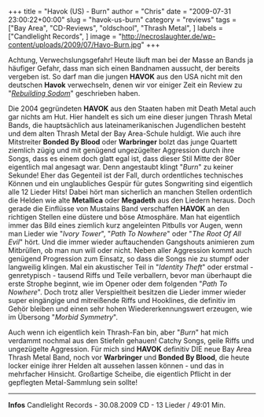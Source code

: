 +++
title = "Havok (US) - Burn"
author = "Chris"
date = "2009-07-31 23:00:22+00:00"
slug = "havok-us-burn"
category = "reviews"
tags = ["Bay Area", "CD-Reviews", "oldschool", "Thrash Metal", ]
labels = ["Candlelight Records", ]
image = "http://necroslaughter.de/wp-content/uploads/2009/07/Havo-Burn.jpg"
+++

Achtung, Verwechslungsgefahr! Heute läuft man bei der Masse an Bands ja häufiger Gefahr, dass man sich einen Bandnamen aussucht, der bereits vergeben ist. So darf man die jungen **HAVOK** aus den USA nicht mit den deutschen **Havok** verwechseln, denen wir vor einiger Zeit ein Review zu "<a href="http://necroslaughter.de/2009/03/havok-rebuilding-sodom/">_Rebuilding Sodom_</a>" geschrieben haben.

Die 2004 gegründeten **HAVOK** aus den Staaten haben mit Death Metal auch gar nichts am Hut. Hier handelt es sich um eine dieser jungen Thrash Metal Bands, die hauptsächlich aus lateinamerikanischen Jugendlichen besteht und dem alten Thrash Metal der Bay Area-Schule huldigt. Wie auch ihre Mitstreiter **Bonded By Blood** oder **Warbringer** bolzt das junge Quartett ziemlich zügig und mit genügend ungezügelter Aggression durch ihre Songs, dass es einem doch glatt egal ist, dass dieser Stil Mitte der 80er eigentlich mal angesagt war. Denn angestaubt klingt "_Burn_" zu keiner Sekunde! Eher das Gegenteil ist der Fall, durch ordentliches technisches Können und ein unglaubliches Gespür für gutes Songwriting sind eigentlich alle 12 Lieder Hits! Dabei hört man sicherlich an manchen Stellen ordentlich die Helden wie alte **Metallica** oder **Megadeth** aus den Liedern heraus. Doch gerade die Einflüsse von Mustains Band verschaffen **HAVOK** an den richtigen Stellen eine düstere und böse Atmosphäre. Man hat eigentlich immer das Bild eines ziemlich kurz angeleinten Pitbulls vor Augen, wenn man Lieder wie "_Ivory Tower_", "_Path To Nowhere_" oder "_The Root Of All Evil_" hört. Und die immer wieder auftauchenden Gangshouts animieren zum Mitbrüllen, ob man nun will oder nicht.
Neben aller Aggression kommt auch genügend Progression zum Einsatz, so dass die Songs nie zu stumpf oder langweilig klingen. Mal ein akustischer Teil in "_Identity Theft_" oder erstmal - genretypisch - tausend Riffs und Teile verballern, bevor man überhaupt die erste Strophe beginnt, wie im Opener oder dem folgenden "_Path To Nowhere_". Doch trotz aller Verspieltheit besitzen die Lieder immer wieder super eingängige und mitreißende Riffs und Hooklines, die definitiv im Gehör bleiben und einen sehr hohen Wiedererkennungswert erzeugen, wie im Übersong "_Morbid Symmetry_".

Auch wenn ich eigentlich kein Thrash-Fan bin, aber "_Burn_" hat mich verdammt nochmal aus den Stiefeln gehauen! Catchy Songs, geile Riffs und ungezügelte Aggression. Für mich sind **HAVOK** definitiv DIE neue Bay Area Thrash Metal Band, noch vor **Warbringer** und **Bonded By Blood**, die heute locker einige ihrer Helden alt aussehen lassen können - und das in mehrfacher Hinsicht. Großartige Scheibe, die eigentlich Pflicht in der gepflegten Metal-Sammlung sein sollte!





---
**Infos**
Candlelight Records - 30.08.2009
CD - 13 Lieder / 49:01 Min.
